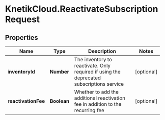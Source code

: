 # KnetikCloud.ReactivateSubscriptionRequest

## Properties
Name | Type | Description | Notes
------------ | ------------- | ------------- | -------------
**inventoryId** | **Number** | The inventory to reactivate. Only required if using the deprecated subscriptions service | [optional] 
**reactivationFee** | **Boolean** | Whether to add the additional reactivation fee in addition to the recurring fee | [optional] 


